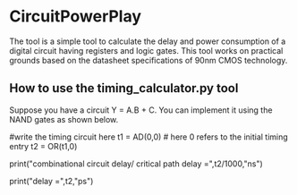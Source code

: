 # CircuitPowerPlay
The tool is a simple tool to calculate the delay and power consumption of a digital circuit having registers and logic gates. This tool works on practical grounds based on the datasheet specifications of 90nm CMOS technology.

## How to use the timing_calculator.py tool
Suppose you have a circuit Y = A.B + C. You can implement it using the NAND gates as shown below.

#write the timing circuit here
t1 = AD(0,0) # here 0 refers to the initial timing entry
t2 = OR(t1,0)

print("combinational circuit delay/ critical path delay =",t2/1000,"ns")

print("delay =",t2,"ps")
